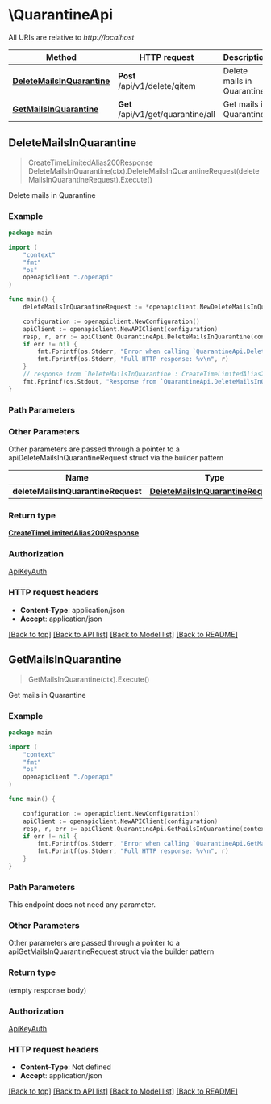 # \QuarantineApi

All URIs are relative to *http://localhost*

Method | HTTP request | Description
------------- | ------------- | -------------
[**DeleteMailsInQuarantine**](QuarantineApi.md#DeleteMailsInQuarantine) | **Post** /api/v1/delete/qitem | Delete mails in Quarantine
[**GetMailsInQuarantine**](QuarantineApi.md#GetMailsInQuarantine) | **Get** /api/v1/get/quarantine/all | Get mails in Quarantine



## DeleteMailsInQuarantine

> CreateTimeLimitedAlias200Response DeleteMailsInQuarantine(ctx).DeleteMailsInQuarantineRequest(deleteMailsInQuarantineRequest).Execute()

Delete mails in Quarantine



### Example

```go
package main

import (
    "context"
    "fmt"
    "os"
    openapiclient "./openapi"
)

func main() {
    deleteMailsInQuarantineRequest := *openapiclient.NewDeleteMailsInQuarantineRequest() // DeleteMailsInQuarantineRequest |  (optional)

    configuration := openapiclient.NewConfiguration()
    apiClient := openapiclient.NewAPIClient(configuration)
    resp, r, err := apiClient.QuarantineApi.DeleteMailsInQuarantine(context.Background()).DeleteMailsInQuarantineRequest(deleteMailsInQuarantineRequest).Execute()
    if err != nil {
        fmt.Fprintf(os.Stderr, "Error when calling `QuarantineApi.DeleteMailsInQuarantine``: %v\n", err)
        fmt.Fprintf(os.Stderr, "Full HTTP response: %v\n", r)
    }
    // response from `DeleteMailsInQuarantine`: CreateTimeLimitedAlias200Response
    fmt.Fprintf(os.Stdout, "Response from `QuarantineApi.DeleteMailsInQuarantine`: %v\n", resp)
}
```

### Path Parameters



### Other Parameters

Other parameters are passed through a pointer to a apiDeleteMailsInQuarantineRequest struct via the builder pattern


Name | Type | Description  | Notes
------------- | ------------- | ------------- | -------------
 **deleteMailsInQuarantineRequest** | [**DeleteMailsInQuarantineRequest**](DeleteMailsInQuarantineRequest.md) |  | 

### Return type

[**CreateTimeLimitedAlias200Response**](CreateTimeLimitedAlias200Response.md)

### Authorization

[ApiKeyAuth](../README.md#ApiKeyAuth)

### HTTP request headers

- **Content-Type**: application/json
- **Accept**: application/json

[[Back to top]](#) [[Back to API list]](../README.md#documentation-for-api-endpoints)
[[Back to Model list]](../README.md#documentation-for-models)
[[Back to README]](../README.md)


## GetMailsInQuarantine

> GetMailsInQuarantine(ctx).Execute()

Get mails in Quarantine



### Example

```go
package main

import (
    "context"
    "fmt"
    "os"
    openapiclient "./openapi"
)

func main() {

    configuration := openapiclient.NewConfiguration()
    apiClient := openapiclient.NewAPIClient(configuration)
    resp, r, err := apiClient.QuarantineApi.GetMailsInQuarantine(context.Background()).Execute()
    if err != nil {
        fmt.Fprintf(os.Stderr, "Error when calling `QuarantineApi.GetMailsInQuarantine``: %v\n", err)
        fmt.Fprintf(os.Stderr, "Full HTTP response: %v\n", r)
    }
}
```

### Path Parameters

This endpoint does not need any parameter.

### Other Parameters

Other parameters are passed through a pointer to a apiGetMailsInQuarantineRequest struct via the builder pattern


### Return type

 (empty response body)

### Authorization

[ApiKeyAuth](../README.md#ApiKeyAuth)

### HTTP request headers

- **Content-Type**: Not defined
- **Accept**: application/json

[[Back to top]](#) [[Back to API list]](../README.md#documentation-for-api-endpoints)
[[Back to Model list]](../README.md#documentation-for-models)
[[Back to README]](../README.md)

